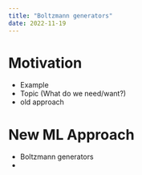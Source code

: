 ```yaml
---
title: "Boltzmann generators"
date: 2022-11-19
---
```


# Motivation
  - Example
  - Topic (What do we need/want?)
  - old approach

# New ML Approach
  - Boltzmann generators
  - 
